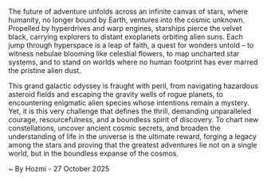 
The future of adventure unfolds across an infinite canvas of stars, where humanity, no longer bound by Earth, ventures into the cosmic unknown. Propelled by hyperdrives and warp engines, starships pierce the velvet black, carrying explorers to distant exoplanets orbiting alien suns. Each jump through hyperspace is a leap of faith, a quest for wonders untold – to witness nebulae blooming like celestial flowers, to map uncharted star systems, and to stand on worlds where no human footprint has ever marred the pristine alien dust.

This grand galactic odyssey is fraught with peril, from navigating hazardous asteroid fields and escaping the gravity wells of rogue planets, to encountering enigmatic alien species whose intentions remain a mystery. Yet, it is this very challenge that defines the thrill, demanding unparalleled courage, resourcefulness, and a boundless spirit of discovery. To chart new constellations, uncover ancient cosmic secrets, and broaden the understanding of life in the universe is the ultimate reward, forging a legacy among the stars and proving that the greatest adventures lie not on a single world, but in the boundless expanse of the cosmos.

~ By Hozmi - 27 October 2025
